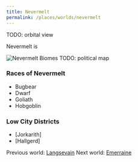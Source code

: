 ```yaml
---
title: Nevermelt
permalink: /places/worlds/nevermelt
---
```

TODO: orbital view

Nevermelt is

![Nevermelt Biomes](assets/img/nevermelt-biomes.gif)
TODO: political map

### Races of Nevermelt
- Bugbear
- Dwarf
- Goliath
- Hobgoblin

### Low City Districts
- [Jorkarith]
- [Hallgerd]

Previous world: [Langsevain](places/worlds/Langsevain)
Next world: [Emerraine](places/worlds/Emerraine)
